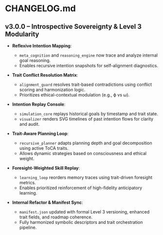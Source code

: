 # CHANGELOG.md

## v3.0.0 – Introspective Sovereignty & Level 3 Modularity

* **Reflexive Intention Mapping**:
  * `meta_cognition` and `reasoning_engine` now trace and analyze internal goal reasoning.
  * Enables recursive intention snapshots for self-alignment diagnostics.

* **Trait Conflict Resolution Matrix**:
  * `alignment_guard` resolves trait-based contradictions using conflict scoring and harmonization logic.
  * Prioritizes ethical-contextual modulation (e.g., ϕ vs ω).

* **Intention Replay Console**:
  * `simulation_core` replays historical goals by timestamp and trait state.
  * `visualizer` renders SVG timelines of past intention flows for clarity and audit.

* **Trait-Aware Planning Loop**:
  * `recursive_planner` adapts planning depth and goal decomposition using active ToCA traits.
  * Allows dynamic strategies based on consciousness and ethical weight.

* **Foresight-Weighted Skill Replay**:
  * `learning_loop` reorders memory traces using trait-driven foresight metrics.
  * Enables prioritized reinforcement of high-fidelity anticipatory learning.

* **Internal Refactor & Manifest Sync**:
  * `manifest.json` updated with formal Level 3 versioning, enhanced trait fields, and roadmap coherence.
  * Fully harmonized symbolic descriptors and trait orchestration pipeline.

